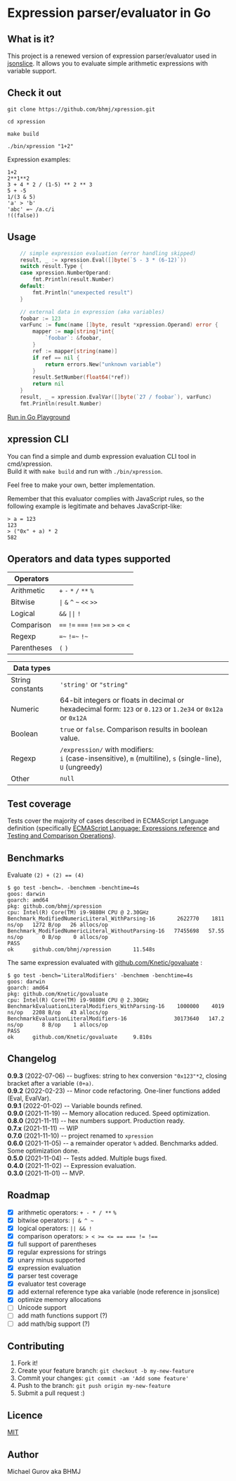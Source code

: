 # Expression parser/evaluator in Go

## What is it?

This project is a renewed version of expression parser/evaluator used in [jsonslice](https://github.com/bhmj/jsonslice). It allows you to evaluate simple arithmetic expressions with variable support.

## Check it out

```
git clone https://github.com/bhmj/xpression.git

cd xpression

make build

./bin/xpression "1+2"
````

Expression examples:

`1+2`  
`2**1**2`  
`3 + 4 * 2 / (1-5) ** 2 ** 3`  
`5 + -5`  
`1/(3 & 5)`  
`'a' > 'b'`  
`'abc' =~ /a.c/i`  
`!((false))`

## Usage

```Go
    // simple expression evaluation (error handling skipped)
    result, _ := xpression.Eval([]byte(`5 - 3 * (6-12)`))
    switch result.Type {
    case xpression.NumberOperand:
        fmt.Println(result.Number)
    default:
        fmt.Println("unexpected result")
    }

    // external data in expression (aka variables)
    foobar := 123
    varFunc := func(name []byte, result *xpression.Operand) error {
        mapper := map[string]*int{
            `foobar`: &foobar,
        }
        ref := mapper[string(name)]
        if ref == nil {
            return errors.New("unknown variable")
        }
        result.SetNumber(float64(*ref))
        return nil
    }
    result, _ = xpression.EvalVar([]byte(`27 / foobar`), varFunc)
    fmt.Println(result.Number)
```
[Run in Go Playground](https://play.golang.com/p/hCRHrEOYQ5p)

## xpression CLI

You can find a simple and dumb expression evaluation CLI tool in cmd/xpression.  
Build it with `make build` and run with `./bin/xpression`.  

Feel free to make your own, better implementation.  

Remember that this evaluator complies with JavaScript rules, so the following example is legitimate and behaves JavaScript-like:  
```
> a = 123
123
> ("0x" + a) * 2
582
```

## Operators and data types supported

Operators | &nbsp;
--- | ---
Arithmetic | `+` `-` `*` `/` `**` `%`
Bitwise | `\|` `&` `^` `~` `<<` `>>`
Logical | `&&` `\|\|` `!`
Comparison | `==` `!=` `===` `!==` `>=` `>` `<=` `<`
Regexp | `=~` `!=~` `!~`
Parentheses | `(` `)`

<b>Data types</b> | &nbsp;
--- | ---
String constants | `'string'` or `"string"`
Numeric | 64-bit integers or floats in decimal or hexadecimal form: `123` or `0.123` or `1.2e34` or `0x12a` or `0x12A`
Boolean | `true` or `false`. Comparison results in boolean value.
Regexp | `/expression/` with modifiers:<br>`i` (case-insensitive), `m` (multiline), `s` (single-line), `U` (ungreedy)
Other | `null`

## Test coverage

Tests cover the majority of cases described in ECMAScript Language definition (specifically [ECMAScript Language: Expressions reference](https://tc39.es/ecma262/multipage/ecmascript-language-expressions.html) and [Testing and Comparison Operations](https://tc39.es/ecma262/multipage/abstract-operations.html#sec-testing-and-comparison-operations)). 

## Benchmarks

Evaluate `(2) + (2) == (4)`

```golang
$ go test -bench=. -benchmem -benchtime=4s
goos: darwin
goarch: amd64
pkg: github.com/bhmj/xpression
cpu: Intel(R) Core(TM) i9-9880H CPU @ 2.30GHz
Benchmark_ModifiedNumericLiteral_WithParsing-16       2622770    1811 ns/op   1272 B/op   26 allocs/op
Benchmark_ModifiedNumericLiteral_WithoutParsing-16   77455698   57.55 ns/op      0 B/op    0 allocs/op
PASS
ok      github.com/bhmj/xpression       11.548s
```

The same expression evaluated with [github.com/Knetic/govaluate](https://github.com/Knetic/govaluate) :

```golang
$ go test -bench='LiteralModifiers' -benchmem -benchtime=4s
goos: darwin
goarch: amd64
pkg: github.com/Knetic/govaluate
cpu: Intel(R) Core(TM) i9-9880H CPU @ 2.30GHz
BenchmarkEvaluationLiteralModifiers_WithParsing-16    1000000    4019 ns/op   2208 B/op   43 allocs/op
BenchmarkEvaluationLiteralModifiers-16               30173640   147.2 ns/op      8 B/op    1 allocs/op
PASS
ok      github.com/Knetic/govaluate     9.810s
```


## Changelog

**0.9.3** (2022-07-06) -- bugfixes: string to hex conversion `"0x123"*2`, closing bracket after a variable `(0+a)`.  
**0.9.2** (2022-02-23) -- Minor code refactoring. One-liner functions added (Eval, EvalVar).  
**0.9.1** (2022-01-02) -- Variable bounds refined.  
**0.9.0** (2021-11-19) -- Memory allocation reduced. Speed optimization.  
**0.8.0** (2021-11-11) -- hex numbers support. Production ready.  
**0.7.x** (2021-11-11) -- WIP  
**0.7.0** (2021-11-10) -- project renamed to `xpression`  
**0.6.0** (2021-11-05) -- a remainder operator `%` added. Benchmarks added. Some optimization done.  
**0.5.0** (2021-11-04) -- Tests added. Multiple bugs fixed.  
**0.4.0** (2021-11-02) -- Expression evaluation.  
**0.3.0** (2021-11-01) -- MVP.

## Roadmap

- [x] arithmetic operators: `+ - * / **` `%`
- [x] bitwise operators: `| & ^ ~`
- [x] logical operators: `|| && !`
- [x] comparison operators: `> < >= <= == === != !==`
- [x] full support of parentheses
- [x] regular expressions for strings
- [x] unary minus supported
- [x] expression evaluation
- [x] parser test coverage
- [x] evaluator test coverage
- [x] add external reference type aka variable (node reference in jsonslice)
- [x] optimize memory allocations
- [ ] Unicode support
- [ ] add math functions support (?)
- [ ] add math/big support (?)

## Contributing

1. Fork it!
2. Create your feature branch: `git checkout -b my-new-feature`
3. Commit your changes: `git commit -am 'Add some feature'`
4. Push to the branch: `git push origin my-new-feature`
5. Submit a pull request :)

## Licence

[MIT](http://opensource.org/licenses/MIT)

## Author

Michael Gurov aka BHMJ
